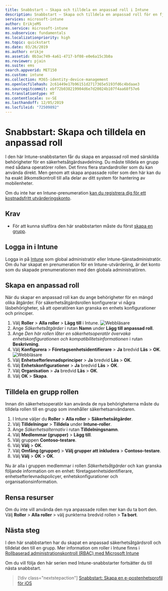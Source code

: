 ```yaml
---
title: Snabbstart – Skapa och tilldela en anpassad roll i Intune
description: Snabbstart – Skapa och tilldela en anpassad roll för en fjärrenhetshanterare.
services: microsoft-intune
author: ErikjeMS
ms.service: microsoft-intune
ms.subservice: fundamentals
ms.localizationpriority: high
ms.topic: quickstart
ms.date: 03/26/2019
ms.author: erikje
ms.assetid: 0b3ac749-4a61-4717-bf08-e0e6a15c3b0a
ms.reviewer: pjain
ms.suite: ems
search.appverid: MET150
ms.custom: intune
ms.collection: M365-identity-device-management
ms.openlocfilehash: 2c61449e17b96151d2717365e5193fd6c4bdaae3
ms.sourcegitcommit: ebf72b038219904d6e7d20024b107f4aa68f57e6
ms.translationtype: HT
ms.contentlocale: sv-SE
ms.lasthandoff: 12/05/2019
ms.locfileid: "72509892"
---
```

# <a name="quickstart-create-and-assign-a-custom-role"></a>Snabbstart: Skapa och tilldela en anpassad roll

I den här Intune-snabbstarten får du skapa en anpassad roll med särskilda behörigheter för en säkerhetsåtgärdsavdelning. Du måste tilldela en grupp med sådana operatörer rollen. Det finns flera standardroller som du kan använda direkt. Men genom att skapa anpassade roller som den här kan du ha exakt åtkomstkontroll till alla delar av ditt system för hantering av mobilenheter.

Om du inte har en Intune-prenumeration [kan du registrera dig för ett kostnadsfritt utvärderingskonto](free-trial-sign-up.md).

## <a name="prerequisites"></a>Krav

- För att kunna slutföra den här snabbstarten måste du först [skapa en grupp](quickstart-create-group.md).

## <a name="sign-in-to-intune"></a>Logga in i Intune

Logga in på [Intune](https://aka.ms/intuneportal) som global administratör eller Intune-tjänstadministratör. Om du har skapat en prenumeration för en Intune-utvärdering, är det konto som du skapade prenumerationen med den globala administratören.

## <a name="create-a-custom-role"></a>Skapa en anpassad roll

När du skapar en anpassad roll kan du ange behörigheter för en mängd olika åtgärder. För säkerhetsåtgärdsrollen konfigurerar vi några läsbehörigheter, så att operatören kan granska en enhets konfigurationer och principer.

1. Välj **Roller** > **Alla roller** > **Lägg till** i Intune.
![Webbläsare](./media/quickstart-create-custom-role/add-custom-role.png)
2. Ange *Säkerhetsåtgärder* i rutan **Namn** under **Lägg till anpassad roll**.
3. Ange *Den här rollen låter en säkerhetsoperatör övervaka enhetskonfigurationen och kompatibilitetsinformationen* i rutan **Beskrivning**.
4. Välj **Konfigurera** > **Företagsenhetsidentifierare** > **Ja** bredvid **Läs** > **OK**.
![Webbläsare](./media/quickstart-create-custom-role/corp-device-id-read.png)
5. Välj **Enhetsefterlevnadsprinciper** > **Ja** bredvid **Läs** > **OK**.
6. Välj **Enhetskonfigurationer** > **Ja** bredvid **Läs** > **OK**.
7. Välj **Organisation** > **Ja** bredvid **Läs** > **OK**.
8. Välj **OK** > **Skapa**.

## <a name="assign-the-role-to-a-group"></a>Tilldela en grupp rollen

Innan din säkerhetsoperatör kan använda de nya behörigheterna måste du tilldela rollen till en grupp som innehåller säkerhetsanvändaren.

1. I Intune väljer du **Roller** > **Alla roller** > **Säkerhetsåtgärder**.
2. Välj **Tilldelningar** > **Tilldela** under **Intune-roller**.
3. Ange *Säkerhetsalternativ* i rutan **Tilldelningsnamn**.
4. Välj **Medlemmar (grupper)**  > **Lägg till**.
5. Välj gruppen **Contoso-testare**.
6. Välj **Välj** > **OK**.
7. Välj **Omfång (grupper)**  > **Välj grupper att inkludera** > **Contoso-testare**.
8. Välj **Välj** > **OK** > **OK**.

Nu är alla i gruppen medlemmar i rollen *Säkerhetsåtgärder* och kan granska följande information om en enhet: företagsenhetsidentifierare, enhetsefterlevnadspolicyer, enhetskonfigurationer och organisationsinformation.

## <a name="clean-up-resources"></a>Rensa resurser

Om du inte vill använda den nya anpassade rollen mer kan du ta bort den. Välj **Roller** > **Alla roller** > välj punkterna bredvid rollen > **Ta bort**.

## <a name="next-steps"></a>Nästa steg

I den här snabbstarten har du skapat en anpassad säkerhetsåtgärdsroll och tilldelat den till en grupp. Mer information om roller i Intune finns i [Rollbaserad administrationskontroll (RBAC) med Microsoft Intune](role-based-access-control.md)

Om du vill följa den här serien med Intune-snabbstarter fortsätter du till nästa snabbstart.

> [!div class="nextstepaction"]
> [Snabbstart: Skapa en e-postenhetsprofil för iOS](../configuration/quickstart-email-profile.md)
